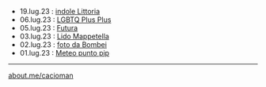 
- 19.lug.23 : [indole Littoria](https://open.spotify.com/episode/2W66SCy8zEuOFRMvPbyji3?si=c5e25266c7db4398)  
- 06.lug.23 : [LGBTQ Plus Plus](lgtbqplusplus230706.md)  
- 05.lug.23 : [Futura](futura230705.md)  
- 03.lug.23 : [Lido Mappetella](https://www.youtube.com/watch?v=p8SBeXqq_Ao)  
- 02.lug.23 : [foto da Bombei](https://photos.google.com/share/AF1QipM0PDttjctaSMtciSzhGmSaFUUsuoyvJ_q4BrYA639wq7RSbpKfM5bJpd2ujyn9-A?pli=1&key=OUV3clptTkxwLU9LRFZmZHEzTVZ5UWhsWkczejl3)  
- 01.lug.23 : [Meteo punto pip](meteopip230701.md)  

---  
[about.me/cacioman](https://about.me/cacioman) 
